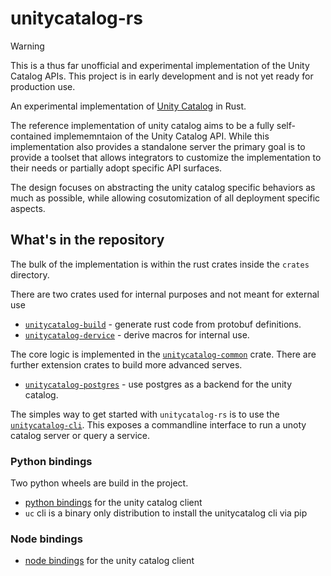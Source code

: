 # unitycatalog-rs

> [!WARNING]
> This is a thus far unofficial and experimental implementation of the Unity Catalog APIs.
> This project is in early development and is not yet ready for production use.

An experimental implementation of [Unity Catalog] in Rust.

The reference implementation of unity catalog aims to be a fully self-contained
implememntaion of the Unity Catalog API. While this implementation also
provides a standalone server the primary goal is to provide a toolset that
allows integrators to customize the implementation to their needs or partially
adopt specific API surfaces.

The design focuses on abstracting the unity catalog specific behaviors as much
as possible, while allowing cosutomization of all deployment specific
aspects.

[Unity Catalog]: unitycatalog.io

## What's in the repository

The bulk of the implementation is within the rust crates inside the `crates` directory.

There are two crates used for internal purposes and not meant for external use
* [`unitycatalog-build`](crates/build/) - generate rust code from protobuf definitions.
* [`unitycatalog-dervice`](crates/derive/) - derive macros for internal use.

The core logic is implemented in the [`unitycatalog-common`](crates/common/) crate.
There are further extension crates to build more advanced serves.
* [`unitycatalog-postgres`](crates/postgres/) - use postgres as a backend for the unity catalog.

The simples way to get started with `unitycatalog-rs` is to use the [`unitycatalog-cli`](crates/cli/).
This exposes a commandline interface to run a unoty catalog server or query a service.

### Python bindings

Two python wheels are build in the project.
* [python bindings](python/client/) for the unity catalog client
* `uc` cli is a binary only distribution to install the unitycatalog cli via pip

### Node bindings

* [node bindings](node/client/) for the unity catalog client
